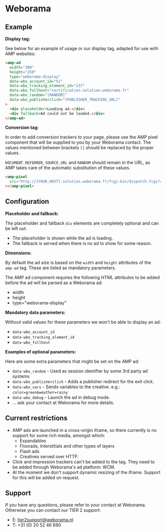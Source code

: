 <!---
Copyright 2015 The AMP HTML Authors. All Rights Reserved.

Licensed under the Apache License, Version 2.0 (the "License");
you may not use this file except in compliance with the License.
You may obtain a copy of the License at

      http://www.apache.org/licenses/LICENSE-2.0

Unless required by applicable law or agreed to in writing, software
distributed under the License is distributed on an "AS-IS" BASIS,
WITHOUT WARRANTIES OR CONDITIONS OF ANY KIND, either express or implied.
See the License for the specific language governing permissions and
limitations under the License.
-->

# Weborama

## Example

**Display tag:**

See below for an example of usage or our display tag, adapted for use with AMP
websites:

```html
<amp-ad
  width="300"
  height="250"
  type="weborama-display"
  data-wbo_account_id="51"
  data-wbo_tracking_element_id="137"
  data-wbo_fullhost="certification.solution.weborama.fr"
  data-wbo_random="[RANDOM]"
  data-wbo_publisherclick="[PUBLISHER_TRACKING_URL]"
>
  <div placeholder>Loading ad.</div>
  <div fallback>Ad could not be loaded.</div>
</amp-ad>
```

**Conversion tag:**

In order to add conversion trackers to your page, please use the AMP pixel
component that will be supplied to you by your Weborama contact. The values
mentioned between brackets `[]` should be replaced by the proper values.

`DOCUMENT_REFERRER`, `SOURCE_URL` and `RANDOM` should remain in the URL, as AMP
takes care of the automatic substitution of these values.

```html
<amp-pixel
  src="http://[YOUR_HOST].solution.weborama.fr/fcgi-bin/dispatch.fcgi?a.A=co&a.si=[SITE_ID]&a.cp=[CONVERSION_PAGE]&a.ct=b&g.ru=DOCUMENT_REFERRER&g.pu=SOURCE_URL&g.cb=RANDOM"
></amp-pixel>
```

## Configuration

**Placeholder and fallback:**

The placeholder and fallback `div` elements are completely optional and can be
left out.

- The placeholder is shown while the ad is loading.
- The fallback is served when there is no ad to show for some reason.

**Dimensions:**

By default the ad size is based on the `width` and `height` attributes of the
`amp-ad` tag. These are listed as mandatory parameters.

The AMP ad component requires the following HTML attributes to be added before
the ad will be parsed as a Weborama ad:

- width
- height
- type="weborama-display"

**Mandatory data parameters:**

Without valid values for these parameters we won't be able to display an ad:

- `data-wbo_account_id`
- `data-wbo_tracking_element_id`
- `data-wbo_fullhost`

**Examples of optional parameters:**

Here are some extra parameters that might be set on the AMP ad:

- `data-wbo_random` - Used as session identifier by some 3rd party ad systems
- `data-wbo_publisherclick` - Adds a publisher redirect for the exit click.
- `data-wbo_vars` - Sends variables to the creative. e.g.:
  `color=green&weather=rainy`
- `data-wbo_debug` - Launch the ad in debug mode.
- ... ask your contact at Weborama for more details.

## Current restrictions

- AMP ads are launched in a cross-origin iframe, so there currently is no
  support for some rich media, amongst which:
  - Expandables
  - Floorads, Interstitials and other types of layers
  - Flash ads
  - Creatives served over HTTP.
- Click and impression trackers can't be added to the tag. They need to be added
  through Weborama's ad platform: WCM.
- At the moment we don't support dynamic resizing of the iframe. Support for
  this will be added on request.

## Support

If you have any questions, please refer to your contact at Weborama. Otherwise
you can contact our TIER 2 support:

- E: tier2support@weborama.nl
- T: +31 (0) 20 52 46 690
